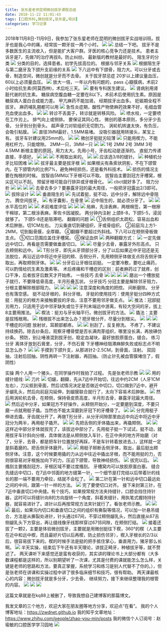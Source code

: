 ```yaml
---
title: 张东星老师昆明微创拔牙课程总结
date: 2018-11-22 11:01:43
tags: [口腔外科,微创拔牙,张东星,培训]
categories: 学习记录
---
```

2018年11月8日-11月9日，我参加了张东星老师在昆明的微创拔牙实战培训班。拔牙也是我心中的痛，经常拔一颗牙拔一两个小时。
![](https://zymblog-1258069789.cos.ap-chengdu.myqcloud.com/blog0053-zdxbab/01.jpg)
![](https://zymblog-1258069789.cos.ap-chengdu.myqcloud.com/blog0053-zdxbab/02.jpg)
总结一下吧。
拔牙不是多数医生的主流收入，但是能扩大客户群。牙医的核心竞争力还是技术。
患者主诉牙是7，先做7的治疗再拔8。防止纠纷。
最新版的教材是最好的。
阻生牙的分类
![](https://zymblog-1258069789.cos.ap-chengdu.myqcloud.com/blog0053-zdxbab/03.jpg)
分类的目的，选择患者。初学先拔高位的。
根据与邻牙关系
![](https://zymblog-1258069789.cos.ap-chengdu.myqcloud.com/blog0053-zdxbab/04.jpg)
根据阻生牙与第二磨牙及下颌升支前缘的关系
![](https://zymblog-1258069789.cos.ap-chengdu.myqcloud.com/blog0053-zdxbab/05.jpg)
下八远中有下颌骨，阻力大。可以分牙或去骨，制造空间，微创就是分牙而不去骨。
关于拔牙禁忌症
20岁以上建议量血压，60以上必须量血压。
![](https://zymblog-1258069789.cos.ap-chengdu.myqcloud.com/blog0053-zdxbab/06.jpg)
放大一倍，一年以内有问题的，pass
心瓣膜病，术前2小时给抗生素(阿莫西林)，术后吃三天。
![](https://zymblog-1258069789.cos.ap-chengdu.myqcloud.com/blog0053-zdxbab/07.jpg)
要有专科医生建议。
![](https://zymblog-1258069789.cos.ap-chengdu.myqcloud.com/blog0053-zdxbab/08.jpg)
肾病别用肾脏代谢的抗生素。
糖尿病空腹血糖一定要在8以下。术前术后使用抗生素。原因是糖尿病人蛋白合成能力差。
甲亢麻药不能加肾。
经期拔牙出血多。
妊娠期全程不拔牙。
麻药哺乳期都可以用
![](https://zymblog-1258069789.cos.ap-chengdu.myqcloud.com/blog0053-zdxbab/09.jpg)
急性炎症期，酸性产物使麻药效果不好，毛细血管充血使出血多。
![](https://zymblog-1258069789.cos.ap-chengdu.myqcloud.com/blog0053-zdxbab/10.jpg)
![](https://zymblog-1258069789.cos.ap-chengdu.myqcloud.com/blog0053-zdxbab/11.jpg)
转诊不丢面子，转诊就是转移风险。
![](https://zymblog-1258069789.cos.ap-chengdu.myqcloud.com/blog0053-zdxbab/12.jpg)
喷水柱，一定要喷在工作刃上。
排气向上或侧排。
要保证其同心性。
微创的基本原则，多分牙少去骨。
分牙别分到骨头。
超声骨刀对软组织无切割力。
涡轮机转速太快，有负压，会吸引粘膜。
![](https://zymblog-1258069789.cos.ap-chengdu.myqcloud.com/blog0053-zdxbab/13.jpg)
直径3MM最好，1.5MM易堵。
没吸引器就用转接头，某宝上有。
拔牙车针建议用25mm的。
![](https://zymblog-1258069789.cos.ap-chengdu.myqcloud.com/blog0053-zdxbab/14.jpg)
![](https://zymblog-1258069789.cos.ap-chengdu.myqcloud.com/blog0053-zdxbab/15.jpg)
微创牙挺挺刃较薄
![](https://zymblog-1258069789.cos.ap-chengdu.myqcloud.com/blog0053-zdxbab/16.jpg)
只能用楔力，不能用杠杆力，只能增隙。
2MM一只，3MM一只
![](https://zymblog-1258069789.cos.ap-chengdu.myqcloud.com/blog0053-zdxbab/17.jpg)
![](https://zymblog-1258069789.cos.ap-chengdu.myqcloud.com/blog0053-zdxbab/18.jpg)
1号 2MM
2号 3MM
3号 4.5MM
断根主要的原因，用力太大。先用小号，牙齿松动是逐渐的。
直挺力传递直接，手感好。
![](https://zymblog-1258069789.cos.ap-chengdu.myqcloud.com/blog0053-zdxbab/19.jpg)
![](https://zymblog-1258069789.cos.ap-chengdu.myqcloud.com/blog0053-zdxbab/20.jpg)
![](https://zymblog-1258069789.cos.ap-chengdu.myqcloud.com/blog0053-zdxbab/21.jpg)
不用取出来的。
![](https://zymblog-1258069789.cos.ap-chengdu.myqcloud.com/blog0053-zdxbab/22.jpg)
![](https://zymblog-1258069789.cos.ap-chengdu.myqcloud.com/blog0053-zdxbab/23.jpg)
应该选3/8的缝针。
![](https://zymblog-1258069789.cos.ap-chengdu.myqcloud.com/blog0053-zdxbab/24.jpg)
种植机分牙比较困难
![](https://zymblog-1258069789.cos.ap-chengdu.myqcloud.com/blog0053-zdxbab/25.jpg)
![](https://zymblog-1258069789.cos.ap-chengdu.myqcloud.com/blog0053-zdxbab/26.jpg)
拔牙最主要是拔牙根
![](https://zymblog-1258069789.cos.ap-chengdu.myqcloud.com/blog0053-zdxbab/27.jpg)
如果根尖有条索状阴影，不在下颌管内。在下颌管内的比例7%，避免神经损伤，还是看外科技术。
![](https://zymblog-1258069789.cos.ap-chengdu.myqcloud.com/blog0053-zdxbab/28.jpg)
损伤的情况主要在掏根的时候。
拔智齿5MM以下牙根可以不取。
拔智齿主要刮冠方牙槽窝，根尖区可以不刮。
预留牙根可能自行排异或牙根骨化。
![](https://zymblog-1258069789.cos.ap-chengdu.myqcloud.com/blog0053-zdxbab/29.jpg)
cbct就好多了。
阻力分析
![](https://zymblog-1258069789.cos.ap-chengdu.myqcloud.com/blog0053-zdxbab/30.jpg)
![](https://zymblog-1258069789.cos.ap-chengdu.myqcloud.com/blog0053-zdxbab/31.jpg)
![](https://zymblog-1258069789.cos.ap-chengdu.myqcloud.com/blog0053-zdxbab/32.jpg)
![](https://zymblog-1258069789.cos.ap-chengdu.myqcloud.com/blog0053-zdxbab/33.jpg)
去骨去多少？要暴露牙冠的最大周径，一般把牙冠露出2/3即可。
![](https://zymblog-1258069789.cos.ap-chengdu.myqcloud.com/blog0053-zdxbab/34.jpg)
拔除设计
![](https://zymblog-1258069789.cos.ap-chengdu.myqcloud.com/blog0053-zdxbab/35.jpg)
![](https://zymblog-1258069789.cos.ap-chengdu.myqcloud.com/blog0053-zdxbab/36.jpg)
垂直阻生的
![](https://zymblog-1258069789.cos.ap-chengdu.myqcloud.com/blog0053-zdxbab/37.jpg)
先试着挺，挺不动，远中分牙，解除远中骨阻力。
腾空间拔牙。
![](https://zymblog-1258069789.cos.ap-chengdu.myqcloud.com/blog0053-zdxbab/38.jpg)
有牙囊影，在骨里
![](https://zymblog-1258069789.cos.ap-chengdu.myqcloud.com/blog0053-zdxbab/39.jpg)
近中阻生的，就必须分牙了。
![](https://zymblog-1258069789.cos.ap-chengdu.myqcloud.com/blog0053-zdxbab/40.jpg)
![](https://zymblog-1258069789.cos.ap-chengdu.myqcloud.com/blog0053-zdxbab/41.jpg)
水平高位的
![](https://zymblog-1258069789.cos.ap-chengdu.myqcloud.com/blog0053-zdxbab/42.jpg)
![](https://zymblog-1258069789.cos.ap-chengdu.myqcloud.com/blog0053-zdxbab/43.jpg)
术前难度评估
![](https://zymblog-1258069789.cos.ap-chengdu.myqcloud.com/blog0053-zdxbab/44.jpg)
![](https://zymblog-1258069789.cos.ap-chengdu.myqcloud.com/blog0053-zdxbab/45.jpg)
![](https://zymblog-1258069789.cos.ap-chengdu.myqcloud.com/blog0053-zdxbab/46.jpg)
局麻，先涂表麻，两根棉签，第一根擦干棉球，第二根涂表麻。苯佐卡因凝胶。
两分钟内注射
上颌8-8，下颌5-5，浸润就够了。
下颌5-8还是阻滞吧。
翻瓣的问题
![](https://zymblog-1258069789.cos.ap-chengdu.myqcloud.com/blog0053-zdxbab/47.jpg)
①舌侧组织太疏松，容易出血和术后肿胀。切1CM左右。
刀尖垂直切到硬组织，牙或骨组织。
②前庭沟上方1-2MM，切到黏骨膜，全厚瓣。
④翻瓣不要超过外斜线。下八可以在颊侧骨板做支点。
⑤切口范围应盖住牙槽窝。
⑥保证血供
![](https://zymblog-1258069789.cos.ap-chengdu.myqcloud.com/blog0053-zdxbab/48.jpg)
两种翻瓣方式：
![](https://zymblog-1258069789.cos.ap-chengdu.myqcloud.com/blog0053-zdxbab/49.jpg)
一定先做远中切口，再看是否需要做垂直切口。
![](https://zymblog-1258069789.cos.ap-chengdu.myqcloud.com/blog0053-zdxbab/50.jpg)
![](https://zymblog-1258069789.cos.ap-chengdu.myqcloud.com/blog0053-zdxbab/51.jpg)
尽量少去骨，暴露牙外形高点。
只去颊侧和远中。
![](https://zymblog-1258069789.cos.ap-chengdu.myqcloud.com/blog0053-zdxbab/52.jpg)
T形分牙，即先从牙颈部分牙，分了以后如果近中牙冠还是无法脱位，再沿近远中将近中牙冠的颊、舌侧分开，先用颊侧牙体做支点将舌侧牙体取出，再取颊侧牙体。
![](https://zymblog-1258069789.cos.ap-chengdu.myqcloud.com/blog0053-zdxbab/53.jpg)
![](https://zymblog-1258069789.cos.ap-chengdu.myqcloud.com/blog0053-zdxbab/54.jpg)
分牙后让牙根往前挺。
一定要冷敷，要吃止痛药，可以酌情给抗生素及激素等。
术后疼痛和干槽症的区别：前者麻药过了就疼，创口干净，后者拔牙后数天才开始疼。
一些技巧
去骨
![](https://zymblog-1258069789.cos.ap-chengdu.myqcloud.com/blog0053-zdxbab/55.jpg)
![](https://zymblog-1258069789.cos.ap-chengdu.myqcloud.com/blog0053-zdxbab/56.jpg)
![](https://zymblog-1258069789.cos.ap-chengdu.myqcloud.com/blog0053-zdxbab/57.jpg)
![](https://zymblog-1258069789.cos.ap-chengdu.myqcloud.com/blog0053-zdxbab/58.jpg)
磨出一个槽放挺子就行，不要降低骨高度，半月形叠瓦状。
分牙技巧
分冠主要是解除邻牙阻力，分根主要解除根部阻力。
![](https://zymblog-1258069789.cos.ap-chengdu.myqcloud.com/blog0053-zdxbab/59.jpg)
![](https://zymblog-1258069789.cos.ap-chengdu.myqcloud.com/blog0053-zdxbab/60.jpg)
![](https://zymblog-1258069789.cos.ap-chengdu.myqcloud.com/blog0053-zdxbab/61.jpg)
![](https://zymblog-1258069789.cos.ap-chengdu.myqcloud.com/blog0053-zdxbab/62.jpg)
注意深度和角度的把控。
间断磨除。
分牙也有落空感。
挺不动牙根的，斜分牙根。
牙挺的使用技巧：使用牙挺分四种方式
挺：用挺刃的根方来接触要拔的牙齿，注意不要用邻牙做支点。
![](https://zymblog-1258069789.cos.ap-chengdu.myqcloud.com/blog0053-zdxbab/63.jpg)
推法：冠部挺刃用力，只适用于远中邻牙缺失或位于牙列末端远中游离，有较大空间的牙。拔上8主要用推法。
![](https://zymblog-1258069789.cos.ap-chengdu.myqcloud.com/blog0053-zdxbab/64.jpg)
楔法：挺刃与牙长轴平行。微创拔牙的方法。
![](https://zymblog-1258069789.cos.ap-chengdu.myqcloud.com/blog0053-zdxbab/65.jpg)
撬法：主要是拔残根用。
![](https://zymblog-1258069789.cos.ap-chengdu.myqcloud.com/blog0053-zdxbab/66.jpg)
残根拔不出来怎么办？把牙根分开，尽量分到根尖。
![](https://zymblog-1258069789.cos.ap-chengdu.myqcloud.com/blog0053-zdxbab/67.jpg)
![](https://zymblog-1258069789.cos.ap-chengdu.myqcloud.com/blog0053-zdxbab/68.jpg)
![](https://zymblog-1258069789.cos.ap-chengdu.myqcloud.com/blog0053-zdxbab/69.jpg)
干槽症的问题
放射状，耳颞部都疼。
![](https://zymblog-1258069789.cos.ap-chengdu.myqcloud.com/blog0053-zdxbab/70.jpg)
![](https://zymblog-1258069789.cos.ap-chengdu.myqcloud.com/blog0053-zdxbab/71.jpg)
别刮了，反复擦洗。
不疼了，不建议持续换药。除去纱条后，观察牙槽骨壁是否长满肉芽组织，哪里没长满，再放碘仿纱条。
预防，别让唾液混到拔牙创，稳定血凝块，最好放胶原蛋白，缝合。
练习分牙
离体牙放到石膏里，分牙，不伤石膏
下牙槽神经阻滞麻醉失败或标志点不明显怎么办？
![](https://zymblog-1258069789.cos.ap-chengdu.myqcloud.com/blog0053-zdxbab/72.jpg)
![](https://zymblog-1258069789.cos.ap-chengdu.myqcloud.com/blog0053-zdxbab/73.jpg)
手摸到下颌升支，从那进针2-2.5CM，到骨面，注射。
双回抽，注射后回抽，阴性再转一下注射器，再回抽。（防止针孔被血管膜堵住了，假阴性）

实操
两个人用一个猪头，在同学操作时我拍了过程。
先是张老师示教
![](https://zymblog-1258069789.cos.ap-chengdu.myqcloud.com/blog0053-zdxbab/74.jpg)
![](https://zymblog-1258069789.cos.ap-chengdu.myqcloud.com/blog0053-zdxbab/75.jpg)
用的缝针缝线:
![](https://zymblog-1258069789.cos.ap-chengdu.myqcloud.com/blog0053-zdxbab/76.jpg)
刀片
![](https://zymblog-1258069789.cos.ap-chengdu.myqcloud.com/blog0053-zdxbab/77.jpg)
切龈，翻瓣，先从7远中开始切，往远中约2CM（人牙1CM左右），刀尖抵到骨面，然后试情况决定是否做近中切口，切口做到7近中，避开牙龈乳头，然后向前庭沟延伸，到龈膜联合就行了，太向下容易术后肿胀。
![](https://zymblog-1258069789.cos.ap-chengdu.myqcloud.com/blog0053-zdxbab/78.jpg)
然后用涡轮机去骨，在颊侧，保持骨皮质高度，半月形去骨，暴露牙冠最大周径。
![](https://zymblog-1258069789.cos.ap-chengdu.myqcloud.com/blog0053-zdxbab/79.jpg)
然后近中分牙，如果冠方不好操作，从颊侧开始分，一定要磨到深度，不要只磨一点就用梃子撬。当然也不能太深磨到牙冠下的牙槽骨了。
![](https://zymblog-1258069789.cos.ap-chengdu.myqcloud.com/blog0053-zdxbab/80.jpg)
![](https://zymblog-1258069789.cos.ap-chengdu.myqcloud.com/blog0053-zdxbab/81.jpg)
分完用梃子伸进去撬，牙齿就分开了。再做T形分牙，从分牙间隙那里由远中向近中将近中牙冠分为两半，再用梃子撬开。
![](https://zymblog-1258069789.cos.ap-chengdu.myqcloud.com/blog0053-zdxbab/82.jpg)
![](https://zymblog-1258069789.cos.ap-chengdu.myqcloud.com/blog0053-zdxbab/83.jpg)
先把舌侧的牙体撬出来，再撬颊侧。
![](https://zymblog-1258069789.cos.ap-chengdu.myqcloud.com/blog0053-zdxbab/84.jpg)
![](https://zymblog-1258069789.cos.ap-chengdu.myqcloud.com/blog0053-zdxbab/85.jpg)
这样近中部分牙体就拔完了，该拔远中部分了。先用梃子挺一下试试，挺不动，就用拔牙车针斜向分根，具体做法是从颊侧放入车针，在正中央的地方开始磨（对了，分牙，去骨，都是把车针位置放好再踩，不是车针转着放进去。)，这样就一定是斜着磨的。把舌侧牙体磨开。
![](https://zymblog-1258069789.cos.ap-chengdu.myqcloud.com/blog0053-zdxbab/86.jpg)
![](https://zymblog-1258069789.cos.ap-chengdu.myqcloud.com/blog0053-zdxbab/87.jpg)
用梃子掰断舌侧牙体，取出，最后挺出颊侧牙体。注意，这个时候要用撬的力从远中往近中撬出牙根，而不能用挺的力，否则很容易对牙根施加向下的力，压迫下颌管，导致神经损伤。
![](https://zymblog-1258069789.cos.ap-chengdu.myqcloud.com/blog0053-zdxbab/88.jpg)
拔完以后。
![](https://zymblog-1258069789.cos.ap-chengdu.myqcloud.com/blog0053-zdxbab/89.jpg)
搔刮主要搔刮冠方，牙根区域不要过度搔刮。
牙槽窝内可以放胶原蛋白塞。
缝合
先缝远中切口，在7远中邻面的地方缝第一针，一个细节是打完结以后带着针的线长的那一端不要用力牵拉，结就不会松了。
![](https://zymblog-1258069789.cos.ap-chengdu.myqcloud.com/blog0053-zdxbab/90.jpg)
第二针在第一针和远中切口最远处之间的中间，跟第一针一样的方法。
![](https://zymblog-1258069789.cos.ap-chengdu.myqcloud.com/blog0053-zdxbab/91.jpg)
完了要使切口对齐。
接下来封第三针，在7近中垂直切口中央缝。有个技巧，如果按常规方法夹持缝针，口腔会挡住持针器，这时可以将缝针向8的方向旋转一个角度，斜着夹缝针，用执笔式握持持针器，就容易进针了。进针以后再按常规方法夹针就行了。看张老师示教。
![](https://zymblog-1258069789.cos.ap-chengdu.myqcloud.com/blog0053-zdxbab/92.jpg)
![](https://zymblog-1258069789.cos.ap-chengdu.myqcloud.com/blog0053-zdxbab/93.jpg)
![](https://zymblog-1258069789.cos.ap-chengdu.myqcloud.com/blog0053-zdxbab/94.jpg)
最后，如果沟内切口和垂直切口之间的组织有撕裂等情况，可以加一针悬吊缝合，方法是从撕裂处进针，针头通过67间，不穿过颊侧龈乳头，然后直接从67舌侧龈乳头下方穿出，再让缝线像牙线那样穿过67邻间隙，在颊侧打结。
![](https://zymblog-1258069789.cos.ap-chengdu.myqcloud.com/blog0053-zdxbab/95.jpg)
接着还拔了一颗2，主要是体验微创拔牙，主要就是用微创挺往下楔，360°的楔（人主要在近中和远中楔，而且最好片切以后再楔，防止损伤邻牙），楔入牙根长的2/3以后，很容易拔下来的。楔的时候手法是挺的把手抵住掌心，垂直用力。猪牙那么长啊。
![](https://zymblog-1258069789.cos.ap-chengdu.myqcloud.com/blog0053-zdxbab/96.jpg)
半天实操，结束后下午还有半天理论，讲拔正畸牙，种植拔牙等，就不赘述了。
两天课听下来感觉还是蛮有收获的，其实讲的理论书上大部分都有（大多数课程都是这样的，所以别期望听了一次课，尤其是付费的课就能怎么怎么样，关键是老师的思路和方法，要真正掌握，系统学习和练习是别人代替不了你的。），但是张老师在讲课和实操过程中讲了很多临床细节和技巧，很有帮助。
两天课最核心的内容：微创拔牙就是多分牙，少去骨。
继续努力，接下来继续整理我的根管的内容。
![](https://zymblog-1258069789.cos.ap-chengdu.myqcloud.com/blog0053-zdxbab/97.jpg)
![](https://zymblog-1258069789.cos.ap-chengdu.myqcloud.com/blog0053-zdxbab/98.jpg)
![](https://zymblog-1258069789.cos.ap-chengdu.myqcloud.com/blog0053-zdxbab/99.jpg)

这篇文章就是在kq88上被删了，导致我想自己建博客的那篇博文。

我发文章的三个地方，欢迎大家在朋友圈等地方分享，欢迎点“在看”。
我的个人博客地址：https://zwdnet.github.io
我的知乎文章地址： https://www.zhihu.com/people/zhao-you-min/posts
我的微信个人订阅号：赵瑜敏的口腔医学学习园地
![](https://zymblog-1258069789.cos.ap-chengdu.myqcloud.com/other/wx.jpg)